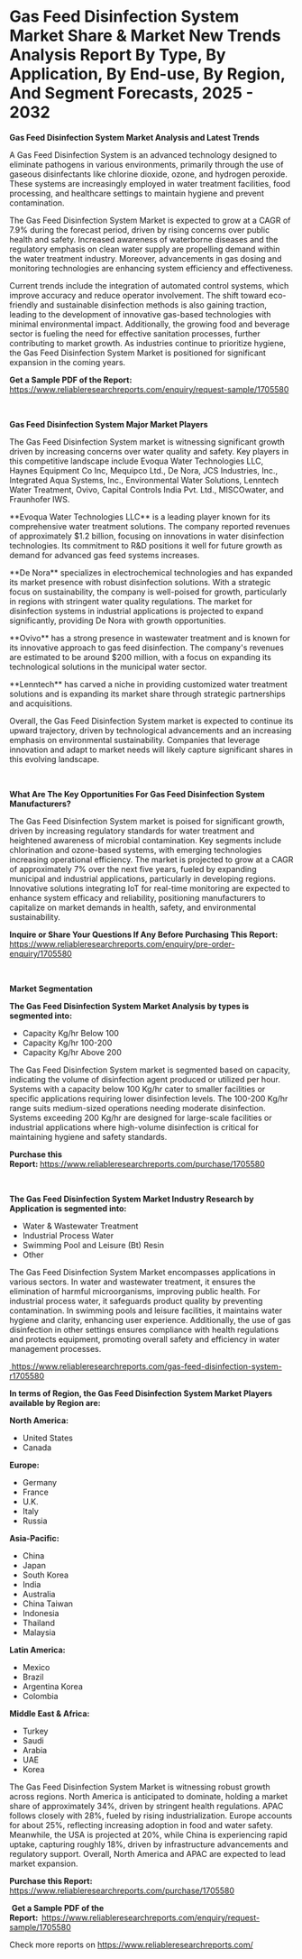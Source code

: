 <p><h1>Gas Feed Disinfection System Market Share & Market New Trends Analysis Report By Type, By Application, By End-use, By Region, And Segment Forecasts, 2025 - 2032</h1></p><p><strong>Gas Feed Disinfection System Market Analysis and Latest Trends</strong></p>
<p><p>A Gas Feed Disinfection System is an advanced technology designed to eliminate pathogens in various environments, primarily through the use of gaseous disinfectants like chlorine dioxide, ozone, and hydrogen peroxide. These systems are increasingly employed in water treatment facilities, food processing, and healthcare settings to maintain hygiene and prevent contamination.</p><p>The Gas Feed Disinfection System Market is expected to grow at a CAGR of 7.9% during the forecast period, driven by rising concerns over public health and safety. Increased awareness of waterborne diseases and the regulatory emphasis on clean water supply are propelling demand within the water treatment industry. Moreover, advancements in gas dosing and monitoring technologies are enhancing system efficiency and effectiveness.</p><p>Current trends include the integration of automated control systems, which improve accuracy and reduce operator involvement. The shift toward eco-friendly and sustainable disinfection methods is also gaining traction, leading to the development of innovative gas-based technologies with minimal environmental impact. Additionally, the growing food and beverage sector is fueling the need for effective sanitation processes, further contributing to market growth. As industries continue to prioritize hygiene, the Gas Feed Disinfection System Market is positioned for significant expansion in the coming years.</p></p>
<p><strong>Get a Sample PDF of the Report:&nbsp;</strong> <a href="https://www.reliableresearchreports.com/enquiry/request-sample/1705580?utm_campaign=38&utm_medium=2&utm_source=Github&utm_content=ia&utm_term=10012025&utm_id=gas-feed-disinfection-system">https://www.reliableresearchreports.com/enquiry/request-sample/1705580</a></p>
<p>&nbsp;</p>
<p><strong>Gas Feed Disinfection System Major Market Players</strong></p>
<p><p>The Gas Feed Disinfection System market is witnessing significant growth driven by increasing concerns over water quality and safety. Key players in this competitive landscape include Evoqua Water Technologies LLC, Haynes Equipment Co Inc, Mequipco Ltd., De Nora, JCS Industries, Inc., Integrated Aqua Systems, Inc., Environmental Water Solutions, Lenntech Water Treatment, Ovivo, Capital Controls India Pvt. Ltd., MISCOwater, and Fraunhofer IWS.</p><p>**Evoqua Water Technologies LLC** is a leading player known for its comprehensive water treatment solutions. The company reported revenues of approximately $1.2 billion, focusing on innovations in water disinfection technologies. Its commitment to R&D positions it well for future growth as demand for advanced gas feed systems increases.</p><p>**De Nora** specializes in electrochemical technologies and has expanded its market presence with robust disinfection solutions. With a strategic focus on sustainability, the company is well-poised for growth, particularly in regions with stringent water quality regulations. The market for disinfection systems in industrial applications is projected to expand significantly, providing De Nora with growth opportunities.</p><p>**Ovivo** has a strong presence in wastewater treatment and is known for its innovative approach to gas feed disinfection. The company's revenues are estimated to be around $200 million, with a focus on expanding its technological solutions in the municipal water sector. </p><p>**Lenntech** has carved a niche in providing customized water treatment solutions and is expanding its market share through strategic partnerships and acquisitions. </p><p>Overall, the Gas Feed Disinfection System market is expected to continue its upward trajectory, driven by technological advancements and an increasing emphasis on environmental sustainability. Companies that leverage innovation and adapt to market needs will likely capture significant shares in this evolving landscape.</p></p>
<p>&nbsp;</p>
<p><strong>What Are The Key Opportunities For Gas Feed Disinfection System Manufacturers?</strong></p>
<p><p>The Gas Feed Disinfection System market is poised for significant growth, driven by increasing regulatory standards for water treatment and heightened awareness of microbial contamination. Key segments include chlorination and ozone-based systems, with emerging technologies increasing operational efficiency. The market is projected to grow at a CAGR of approximately 7% over the next five years, fueled by expanding municipal and industrial applications, particularly in developing regions. Innovative solutions integrating IoT for real-time monitoring are expected to enhance system efficacy and reliability, positioning manufacturers to capitalize on market demands in health, safety, and environmental sustainability.</p></p>
<p><strong>Inquire or Share Your Questions If Any Before Purchasing This Report:</strong> <a href="https://www.reliableresearchreports.com/enquiry/pre-order-enquiry/1705580?utm_campaign=38&utm_medium=2&utm_source=Github&utm_content=ia&utm_term=10012025&utm_id=gas-feed-disinfection-system">https://www.reliableresearchreports.com/enquiry/pre-order-enquiry/1705580</a></p>
<p>&nbsp;</p>
<p><strong>Market Segmentation</strong></p>
<p><strong>The Gas Feed Disinfection System Market Analysis by types is segmented into:</strong></p>
<p><ul><li>Capacity Kg/hr Below 100</li><li>Capacity Kg/hr 100-200</li><li>Capacity Kg/hr Above 200</li></ul></p>
<p><p>The Gas Feed Disinfection System market is segmented based on capacity, indicating the volume of disinfection agent produced or utilized per hour. Systems with a capacity below 100 Kg/hr cater to smaller facilities or specific applications requiring lower disinfection levels. The 100-200 Kg/hr range suits medium-sized operations needing moderate disinfection. Systems exceeding 200 Kg/hr are designed for large-scale facilities or industrial applications where high-volume disinfection is critical for maintaining hygiene and safety standards.</p></p>
<p><strong>Purchase this Report:&nbsp;</strong><a href="https://www.reliableresearchreports.com/purchase/1705580?utm_campaign=38&utm_medium=2&utm_source=Github&utm_content=ia&utm_term=10012025&utm_id=gas-feed-disinfection-system">https://www.reliableresearchreports.com/purchase/1705580</a></p>
<p>&nbsp;</p>
<p><strong>The Gas Feed Disinfection System Market Industry Research by Application is segmented into:</strong></p>
<p><ul><li>Water & Wastewater Treatment</li><li>Industrial Process Water</li><li>Swimming Pool and Leisure (Bt) Resin</li><li>Other</li></ul></p>
<p><p>The Gas Feed Disinfection System Market encompasses applications in various sectors. In water and wastewater treatment, it ensures the elimination of harmful microorganisms, improving public health. For industrial process water, it safeguards product quality by preventing contamination. In swimming pools and leisure facilities, it maintains water hygiene and clarity, enhancing user experience. Additionally, the use of gas disinfection in other settings ensures compliance with health regulations and protects equipment, promoting overall safety and efficiency in water management processes.</p></p>
<p><a href="https://www.reliableresearchreports.com/gas-feed-disinfection-system-r1705580?utm_campaign=38&utm_medium=2&utm_source=Github&utm_content=ia&utm_term=10012025&utm_id=gas-feed-disinfection-system">&nbsp;https://www.reliableresearchreports.com/gas-feed-disinfection-system-r1705580</a></p>
<p><strong>In terms of Region, the Gas Feed Disinfection System Market Players available by Region are:</strong></p>
<p>
    <p> <strong> North America: </strong>
        <ul>
            <li>United States</li>
            <li>Canada</li>
        </ul>
        </p> 
    <p> <strong> Europe: </strong>
        <ul>
            <li>Germany</li>
            <li>France</li>
            <li>U.K.</li>
            <li>Italy</li>
            <li>Russia</li>
        </ul>
        </p> 
    <p> <strong> Asia-Pacific: </strong>
        <ul>
            <li>China</li>
            <li>Japan</li>
            <li>South Korea</li>
            <li>India</li>
            <li>Australia</li>
            <li>China Taiwan</li>
            <li>Indonesia</li>
            <li>Thailand</li>
            <li>Malaysia</li>
        </ul>
        </p> 
    <p> <strong> Latin America: </strong>
        <ul>
            <li>Mexico</li>
            <li>Brazil</li>
            <li>Argentina Korea</li>
            <li>Colombia</li>
        </ul>
        </p> 
    <p> <strong> Middle East & Africa: </strong>
        <ul>
            <li>Turkey</li>
            <li>Saudi</li>
            <li>Arabia</li>
            <li>UAE</li>
            <li>Korea</li>
        </ul>
    </p>
    </p>
<p><p>The Gas Feed Disinfection System Market is witnessing robust growth across regions. North America is anticipated to dominate, holding a market share of approximately 34%, driven by stringent health regulations. APAC follows closely with 28%, fueled by rising industrialization. Europe accounts for about 25%, reflecting increasing adoption in food and water safety. Meanwhile, the USA is projected at 20%, while China is experiencing rapid uptake, capturing roughly 18%, driven by infrastructure advancements and regulatory support. Overall, North America and APAC are expected to lead market expansion.</p></p>
<p><strong>Purchase this Report: </strong><a href="https://www.reliableresearchreports.com/purchase/1705580?utm_campaign=38&utm_medium=2&utm_source=Github&utm_content=ia&utm_term=10012025&utm_id=gas-feed-disinfection-system">https://www.reliableresearchreports.com/purchase/1705580</a></p>
<p>&nbsp;<strong>Get a Sample PDF of the Report:&nbsp;&nbsp;</strong><a href="https://www.reliableresearchreports.com/enquiry/request-sample/1705580?utm_campaign=38&utm_medium=2&utm_source=Github&utm_content=ia&utm_term=10012025&utm_id=gas-feed-disinfection-system">https://www.reliableresearchreports.com/enquiry/request-sample/1705580</a></p>
<p><strong></strong></p>
<p>Check more reports on <a href="https://www.reliableresearchreports.com/?utm_campaign=38&utm_medium=2&utm_source=Github&utm_content=ia&utm_term=10012025&utm_id=gas-feed-disinfection-system">https://www.reliableresearchreports.com/</a></p>